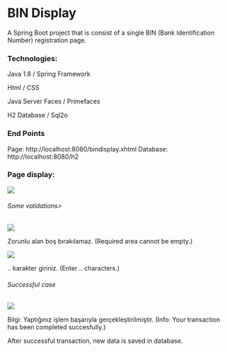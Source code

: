 # BIN Display
A Spring Boot project that is consist of a single BIN (Bank Identification Number) registration page.

<h3>Technologies:</h3>

Java 1.8 / Spring Framework

Html / CSS

Java Server Faces / Primefaces

H2 Database / Sql2o

<h3>End Points</h3>

Page: http://localhost:8080/bindisplay.xhtml
Database: http://localhost:8080/h2

<h3>Page display:</h3>

![](https://i.hizliresim.com/hODy6N.png)

<h6>Some validations></h6>

![](https://i.hizliresim.com/CUIZmd.png)

Zorunlu alan boş bırakılamaz. (Required area cannot be empty.)

![](https://i.hizliresim.com/Ai3Mf2.png)

.. karakter giriniz. (Enter .. characters.)

<h6>Successful case</h6>

![](https://i.hizliresim.com/FVpC61.png)
 
 Bilgi: Yaptığınız işlem başarıyla gerçekleştirilmiştir. (Info: Your transaction has been completed succesfully.)
 
 After successful transaction, new data is saved in database.





